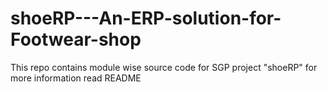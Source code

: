 # shoeRP---An-ERP-solution-for-Footwear-shop
This repo contains module wise source code for SGP project "shoeRP"  for more information read README
